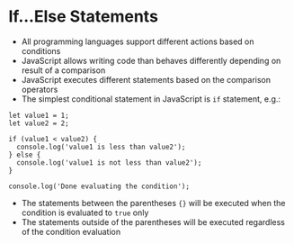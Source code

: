 # If...Else Statements

* All programming languages support different actions based on conditions
* JavaScript allows writing code than behaves differently depending on result of a comparison
* JavaScript executes different statements based on the comparison operators
* The simplest conditional statement in JavaScript is `if` statement, e.g.:

```text
let value1 = 1;
let value2 = 2;

if (value1 < value2) { 
  console.log('value1 is less than value2'); 
} else {
  console.log('value1 is not less than value2'); 
}

console.log('Done evaluating the condition');
```

* The statements between the parentheses `{}` will be executed when the condition is evaluated to `true` only
* The statements outside of the parentheses will be executed regardless of the condition evaluation

